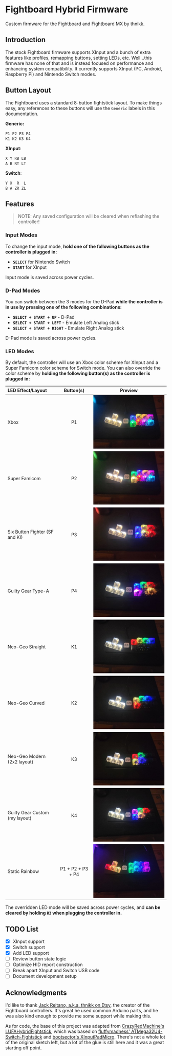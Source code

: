 # Fightboard Hybrid Firmware

Custom firmware for the Fightboard and Fightboard MX by thnikk.

## Introduction

The stock Fightboard firmware supports XInput and a bunch of extra features like profiles, remapping buttons, setting LEDs, etc. Well...this firmware has none of that and is instead focused on performance and enhancing system compatibility. It currently supports XInput (PC, Android, Raspberry Pi) and Nintendo Switch modes.

## Button Layout

The Fightboard uses a standard 8-button fightstick layout. To make things easy, any references to these buttons will use the `Generic` labels in this documentation.

**Generic:**

```text
P1 P2 P3 P4
K1 K2 K3 K4
```

**XInput**:

```text
X Y RB LB
A B RT LT
```

**Switch**:

```text
Y X  R  L
B A ZR ZL
```

## Features

> NOTE: Any saved configuration will be cleared when reflashing the controller!

### Input Modes

To change the input mode, **hold one of the following buttons as the controller is plugged in:**

* **`SELECT`** for Nintendo Switch
* **`START`** for XInput

Input mode is saved across power cycles.

### D-Pad Modes

You can switch between the 3 modes for the D-Pad **while the controller is in use by pressing one of the following combinations:**

* **`SELECT + START + UP`** - D-Pad
* **`SELECT + START + LEFT`** - Emulate Left Analog stick
* **`SELECT + START + RIGHT`** - Emulate Right Analog stick

D-Pad mode is saved across power cycles.

### LED Modes

By default, the controller will use an Xbox color scheme for XInput and a Super Famicom color scheme for Switch mode. You can also override the color scheme by **holding the following button(s) as the controller is plugged in:**

| LED Effect/Layout | Button(s) | Preview |
| :---------------- | :-------: | :-----: |
| Xbox | P1 | ![Xbox](.assets/images/XBOX.jpg) |
| Super Famicom | P2 | ![Super Famicom](.assets/images/SFC.jpg) |
| Six Button Fighter (SF and KI) | P3 | ![Six Button Fighter](.assets/images/SIX_BUTTON.jpg) |
| Guilty Gear Type-A | P4 | ![Guilty Gear Type-A](.assets/images/GG_TYPE_A.jpg) |
| Neo-Geo Straight | K1 | ![Neo-Geo Straight](.assets/images/NEOGEO_STRAIGHT.jpg) |
| Neo-Geo Curved | K2 | ![Neo-Geo Curved](.assets/images/NEOGEO_CURVED.jpg) |
| Neo-Geo Modern (2x2 layout) | K3 | ![Neo-Geo Modern](.assets/images/NEOGEO_MODERN.jpg) |
| Guilty Gear Custom (my layout) | K4 | ![Guilty Gear Custom](.assets/images/GG_CUSTOM.jpg) |
| Static Rainbow | P1 + P2 + P3 + P4 | ![Static Rainbow](.assets/images/STATIC_RAINBOW.jpg) |

The overridden LED mode will be saved across power cycles, and **can be cleared by holding `R3` when plugging the controller in.**

## TODO List

* [x] XInput support
* [x] Switch support
* [x] Add LED support
* [ ] Review button state logic
* [ ] Optimize HID report construction
* [ ] Break apart XInput and Switch USB code
* [ ] Document development setup

## Acknowledgments

I'd like to thank [Jack Reitano, a.k.a. thnikk on Etsy](https://www.etsy.com/people/thnikk), the creator of the Fightboard controllers. It's great he used common Arduino parts, and he was also kind enough to provide me some support while making this.

As for code, the base of this project was adapted from [CrazyRedMachine's LUFAHybridFightstick](https://github.com/CrazyRedMachine/LUFAHybridFightstick), which was based on [fluffymadness' ATMega32U4-Switch-Fightstick](https://github.com/fluffymadness/ATMega32U4-Switch-Fightstick) and [bootsector's XInputPadMicro](https://github.com/bootsector/XInputPadMicro). There's not a whole lot of the original sketch left, but a lot of the glue is still here and it was a great starting off point.
